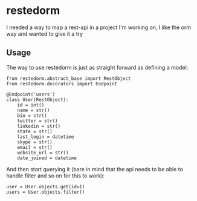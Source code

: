 # restedorm

I needed a way to map a rest-api in a project I'm working on, I like the orm way and wanted to give it a try

## Usage

The way to use restedorm is just as straight forward as defining a model:

    from restedorm.abstract_base import RestObject
    from restedorm.decorators import Endpoint
    
    @Endpoint('users')
    class User(RestObject):
        id = int()
        name = str()
        bio = str()
        twitter = str()
        linkedin = str()
        state = str()
        last_login = datetime
        skype = str()
        email = str()
        website_url = str()
        date_joined = datetime

And then start querying it (bare in mind that the api needs to be able to handle filter and so on for this to work):

    user = User.objects.get(id=1)
    users = User.objects.filter()